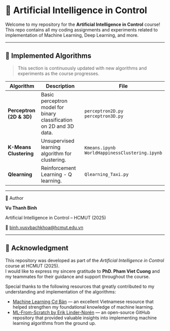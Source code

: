 # 🤖 Artificial Intelligence in Control

Welcome to my repository for the **Artificial Intelligence in Control** course!  
This repo contains all my coding assignments and experiments related to implementation of Machine Learning, Deep Learning, and more.

---

## 🧠 Implemented Algorithms
> This section is continuously updated with new algorithms and experiments as the course progresses.

| Algorithm | Description | File |
|------------|-------------|------|
| **Perceptron (2D & 3D)** | Basic perceptron model for binary classification on 2D and 3D data. | `perceptron2D.py` <br> `perceptron3D.py`|
| **K-Means Clustering** | Unsupervised learning algorithm for clustering. | `Kmeans.ipynb` <br> `WorldHappinessClustering.ipynb` |
| **Qlearning** | Reinforcement Learning - Q learning. | `Qlearning_Taxi.py` |
---
👤 Author

**Vu Thanh Binh**

Artificial Intelligence in Control – HCMUT (2025)

📧 binh.vusvbachkhoa@hcmut.edu.vn

---
## 🙏 Acknowledgment  

This repository was developed as part of the *Artificial Intelligence in Control* course at HCMUT (2025).  
I would like to express my sincere gratitude to **PhD. Pham Viet Cuong** and my teammates for their guidance and support throughout the course.  

Special thanks to the following resources that greatly contributed to my understanding and implementation of the algorithms:  
- [Machine Learning Cơ Bản](https://machinelearningcoban.com/) — an excellent Vietnamese resource that helped strengthen my foundational knowledge of machine learning.  
- [ML-From-Scratch by Erik Linder-Norén](https://github.com/eriklindernoren/ML-From-Scratch) — an open-source GitHub repository that provided valuable insights into implementing machine learning algorithms from the ground up.


